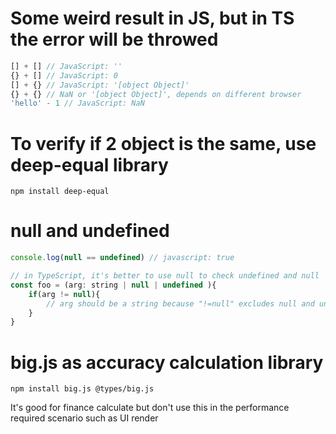 # Some weird result in JS, but in TS the error will be throwed
``` javascript
[] + [] // JavaScript: ''  
{} + [] // JavaScript: 0  
[] + {} // JavaScript: '[object Object]'  
{} + {} // NaN or '[object Object]', depends on different browser  
'hello' - 1 // JavaScript: NaN
```

# To verify if 2 object is the same, use deep-equal library
```console
npm install deep-equal
```

# null and undefined
```javascript
console.log(null == undefined) // javascript: true

// in TypeScript, it's better to use null to check undefined and null
const foo = (arg: string | null | undefined ){
    if(arg != null){
        // arg should be a string because "!=null" excludes null and undefined
    }
}
```

# big.js as accuracy calculation library
```console
npm install big.js @types/big.js
```
It's good for finance calculate but don't use this in the performance required scenario such as UI render 